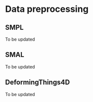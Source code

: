 # Data preprocessing

## SMPL
To be updated

## SMAL
To be updated

## DeformingThings4D
To be updated
